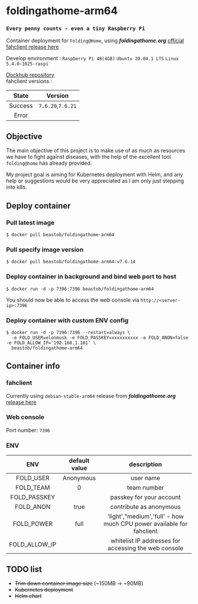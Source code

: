 # foldingathome-arm64
### `Every penny counts - even a tiny Raspberry Pi`

Container deployment for `Folding@Home`, using ***foldingathome.org*** [official fahclient release here](https://download.foldingathome.org/releases/beta/release/fahclient/debian-stable-arm64/v7.6/)  

Develop environment : `Raspberry Pi 4B(4GB)` `Ubuntu 20.04.1 LTS` `Linux 5.4.0-1025-raspi`  

[Dockhub repository](https://hub.docker.com/r/beastob/foldingathome-arm64)  
fahclient versions :

|     State    | Version  |
|:----------:|:--------------:|
| Success  | `7.6.20`,`7.6.21`  |
| Error |  | 

## Objective
The main objective of this project is to make use of as much as resources we have to fight against diseases, with the help of the excellent tool `folding@home` has already provided.  

My project goal is aiming for Kubernetes deployment with Helm, and any help or suggestions would be very appreciated as I am only just stepping into k8s.

## Deploy container
### Pull latest image
```shell script
$ docker pull beastob/foldingathome-arm64
```
### Pull specify image version
```shell script
$ docker pull beastob/foldingathome-arm64:v7.6.14
```

### Deploy container in background and bind web port to host
```shell script
$ docker run -d -p 7396:7396 beastob/foldingathome-arm64
```
You should now be able to access the web console via `http://<server-ip>:7396`

### Deploy container with custom ENV config
```shell script
$ docker run -d -p 7396:7396 --restart=always \
  -e FOLD_USER=elonmusk -e FOLD_PASSKEY=xxxxxxxxxx -e FOLD_ANON=false -e FOLD_ALLOW_IP='192.168.1.101' \
  beastob/foldingathome-arm64
```

## Container info
### fahclient
Currently using `debian-stable-arm64` release from ***foldingathome.org*** [release here](https://download.foldingathome.org/releases/beta/release/fahclient/debian-stable-arm64/v7.6/)

### Web console
Port number: `7396`

### ENV

|     ENV    | default value  | description  |
|:----------:|:--------------:|:------------:|  
| FOLD_USER  | Anonymous  | user name |
| FOLD_TEAM  | 0  | team number |
| FOLD_PASSKEY |   | passkey for your account |
| FOLD_ANON  | true | contribute as anonymous  |
| FOLD_POWER  | full  | 'light',"medium','full' - how much CPU power available for fahclient |
| FOLD_ALLOW_IP  |   |  whitelist IP addresses for accessing the web console  |

## TODO list
- ~~Trim down container image size~~ (~150MB -> ~90MB)
- ~~Kubernetes deployment~~
- ~~Helm chart~~